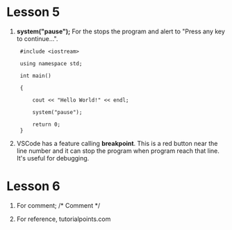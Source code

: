 # Lesson 5

1. **system("pause");**
For the stops the program and alert to "Press any key to continue...".

        #include <iostream>

        using namespace std;

        int main()

        {

            cout << "Hello World!" << endl;

            system("pause");
            
            return 0;
        }

2. VSCode has a feature calling **breakpoint**. This is a red button near the line number and it can stop the program when program reach that line. It's useful for debugging.

# Lesson 6

1. For comment; 
/* 
Comment
*/

2. For reference, tutorialpoints.com